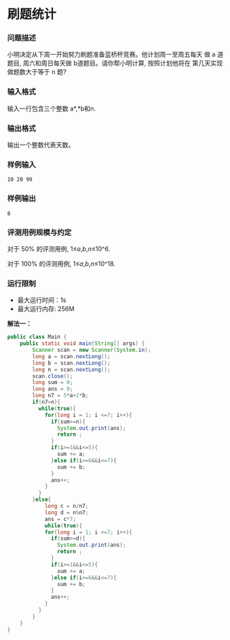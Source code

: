 # 刷题统计

### 问题描述

小明决定从下周一开始努力刷题准备蓝桥杯竞赛。他计划周一至周五每天 做 a 道题目, 周六和周日每天做 b道题目。请你帮小明计算, 按照计划他将在 第几天实现做题数大于等于 n 题?

### 输入格式

输入一行包含三个整数 a*,*b和n.

### 输出格式

输出一个整数代表天数。

### 样例输入

```
10 20 99
```

### 样例输出

```text
8
```

### 评测用例规模与约定

对于 50% 的评测用例, 1≤*a*,*b*,*n*≤10^6.

对于 100% 的评测用例, 1≤*a*,*b*,*n*≤10^18.

### 运行限制

- 最大运行时间：1s
- 最大运行内存: 256M

**解法一：**

```java
public class Main {
    public static void main(String[] args) {
        Scanner scan = new Scanner(System.in);
        long a = scan.nextLong();
        long b = scan.nextLong();
        long n = scan.nextLong();
        scan.close();
        long sum = 0;
        long ans = 0;
        long n7 = 5*a+2*b;
        if(n7>n){
          while(true){
            for(long i = 1; i <=7; i++){
              if(sum>=n){
                System.out.print(ans);
                return ;
              }
              if(i>=1&&i<=5){
                sum += a;
              }else if(i>=6&&i<=7){
                sum += b;
              }
              ans++;
            }
          }
        }else{
            long c = n/n7;
            long d = n%n7;
            ans = c*7;
            while(true){
            for(long i = 1; i <=7; i++){
              if(sum>=d){
                System.out.print(ans);
                return ;
              }
              if(i>=1&&i<=5){
                sum += a;
              }else if(i>=6&&i<=7){
                sum += b;
              }
              ans++;
            }
          }
        }
    }
}
```


